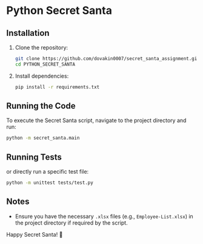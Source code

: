 # Python Secret Santa

## Installation

1. Clone the repository:
   ```sh
   git clone https://github.com/dovakin0007/secret_santa_assignment.git
   cd PYTHON_SECRET_SANTA
   ```

2. Install dependencies:
   ```sh
   pip install -r requirements.txt
   ```

## Running the Code

To execute the Secret Santa script, navigate to the project directory and run:
   ```sh
   python -m secret_santa.main
   ```

## Running Tests

or directly run a specific test file:
   ```sh
   python -m unittest tests/test.py
   ```

## Notes
- Ensure you have the necessary `.xlsx` files (e.g., `Employee-List.xlsx`) in the project directory if required by the script.

Happy Secret Santa! 🎅

